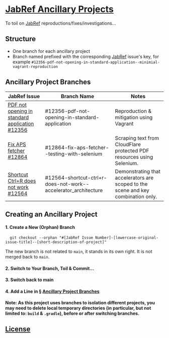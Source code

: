 # [JabRef Ancillary Projects]()

To toil on [JabRef](https://github.com/JabRef/jabref) reproductions/fixes/investigations...

## Structure

- One branch for each ancillary project
- Branch named prefixed with the corresponding [JabRef](https://github.com/JabRef/jabref) issue's key, for example
  `#12356-pdf-not-opening-in-standard-application--minimial-vagrant-reproduction`

## Ancillary Project Branches

| JabRef Issue                                                                                    | Branch Name                                                    | Notes                                                                             |
|-------------------------------------------------------------------------------------------------|----------------------------------------------------------------|-----------------------------------------------------------------------------------|
| [PDF not opening in standard application #12356](https://github.com/JabRef/jabref/issues/12356) | #12356-pdf-not-opening-in-standard-application                 | Reproduction & mitigation using Vagrant                                           |
| [Fix APS fetcher #12864](https://github.com/JabRef/jabref/issues/12864)                         | #12864-fix-aps-fetcher--testing-with-selenium                  | Scraping text from CloudFlare protected PDF resources using Selenium.             |
| [Shortcut Ctrl+R does not work #12564](https://github.com/JabRef/jabref/issues/12564)           | #12564-shortcut-ctrl+r-does-not-work--accelerator_architecture | Demonstrating that accelerators are scoped to the scene and key combination only. |

## Creating an Ancillary Project

#### 1. Create a New (Orphan) Branch

 ```shell
   git checkout --orphan "#[JabRef Issue Number]-[lowercase-original-issue-title]--[short-description-of-project]"
   ```

The new branch is not related to `main`, it stands in its own right. It is not merged back to `main`.

#### 2. Switch to Your Branch, Toil & Commit...

#### 3. Switch back to main

#### 4. Add a Line in § [Ancillary Project Branches](#ancillary-project-branches)

**Note: As this project uses branches to isolation different projects, you may need to delete local temporary
directories (in particular, but not limited to: `build` & `.gradle`), before or after switching branches.**

## [License](LICENSE)